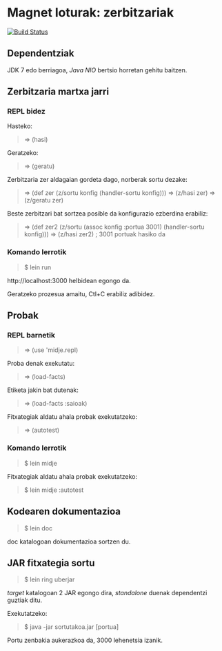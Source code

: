 # Magnet loturak: zerbitzariak

[![Build Status](https://travis-ci.org/lnmnd/magnet.zer.svg?branch=master)](https://travis-ci.org/lnmnd/magnet.zer)

## Dependentziak
JDK 7 edo berriagoa, *Java NIO* bertsio horretan gehitu baitzen.

## Zerbitzaria martxa jarri

### REPL bidez
Hasteko:
> => (hasi)

Geratzeko:
> => (geratu)

Zerbitzaria zer aldagaian gordeta dago, norberak sortu dezake:
> => (def zer (z/sortu konfig (handler-sortu konfig)))
> => (z/hasi zer)
> => (z/geratu zer)

Beste zerbitzari bat sortzea posible da konfigurazio ezberdina erabiliz:
> => (def zer2 (z/sortu (assoc konfig :portua 3001) (handler-sortu konfig)))
> => (z/hasi zer2) ; 3001 portuak hasiko da

### Komando lerrotik
> $ lein run

http://localhost:3000 helbidean egongo da.

Geratzeko prozesua amaitu, Ctl+C erabiliz adibidez.

## Probak

### REPL barnetik
> => (use 'midje.repl)

Proba denak exekutatu:
> => (load-facts)

Etiketa jakin bat dutenak:
> => (load-facts :saioak)

Fitxategiak aldatu ahala probak exekutatzeko:
> => (autotest)

### Komando lerrotik
> $ lein midje
	    
Fitxategiak aldatu ahala probak exekutatzeko:
> $ lein midje :autotest

## Kodearen dokumentazioa
> $ lein doc

doc katalogoan dokumentazioa sortzen du.

## JAR fitxategia sortu
> $ lein ring uberjar

*target* katalogoan 2 JAR egongo dira, *standalone* duenak dependentzi guztiak ditu.

Exekutatzeko:
> $ java -jar sortutakoa.jar [portua]

Portu zenbakia aukerazkoa da, 3000 lehenetsia izanik.